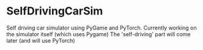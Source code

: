# SelfDrivingCarSim
Self driving car simulator using PyGame and PyTorch.
Currently working on the simulator itself (which uses Pygame)
The 'self-driving' part will come later (and will use PyTorch)
